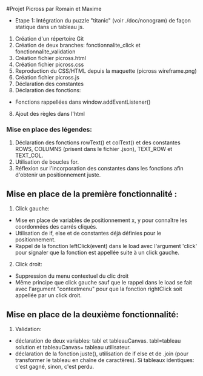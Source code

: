 #Projet Picross par Romain et Maxime 

* Etape 1: 
Intégration du puzzle "titanic" (voir ./doc/nonogram) de façon statique dans un tableau js.

1. Création d'un répertoire Git
2. Création de deux branches: fonctionnalite_click et fonctionnalite_validation 
2. Création fichier picross.html
3. Création fichier picross.css
4. Reproduction du CSS/HTML depuis la maquette (picross wireframe.png)
5. Création fichier picross.js
6. Déclaration des constantes
7. Déclaration des fonctions:
* Fonctions rappellées dans window.addEventListener()
8. Ajout des règles dans l'html

### Mise en place des légendes:
1. Déclaration des fonctions rowText() et colText() et des constantes ROWS, COLUMNS (prisent dans le fichier .json), TEXT_ROW et TEXT_COL.
2. Utilisation de boucles for.
3. Réflexion sur l'incorporation des constantes dans les fonctions afin d'obtenir un positionnement juste.


## Mise en place de la première fonctionnalité :

1. Click gauche: 
* Mise en place de variables de positionnement x, y pour connaître les coordonnées des carrés cliqués. 
* Utilisation de if, else et de constantes déjà définies pour le positionnement.
* Rappel de la fonction leftClick(event) dans le load avec l'argument 'click' pour signaler que la fonction est appellée suite à un click gauche.

2. Click droit:
* Suppression du menu contextuel du clic droit
* Même principe que click gauche sauf que le rappel dans le load se fait avec l'argument "contextmenu" pour que la fonction rightClick soit appellée par un click droit. 

## Mise en place de la deuxième fonctionnalité:

1. Validation:
* déclaration de deux variables: tabl et tableauCanvas. tabl=tableau solution et tableauCanvas= tableau utilisateur. 
* déclaration de la fonction juste(), utilisation de if else et de .join (pour transformer le tableau en chaîne de caractères). Si tableaux identiques: c'est gagné, sinon, c'est perdu.


